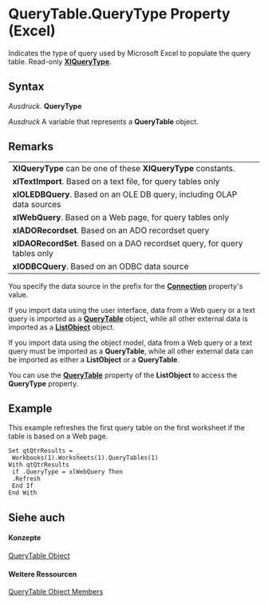 
# QueryTable.QueryType Property (Excel)

Indicates the type of query used by Microsoft Excel to populate the query table. Read-only  **[XlQueryType](8a0f70d4-5536-3125-cd75-d23212c91868.md)**.


## Syntax

 _Ausdruck_. **QueryType**

 _Ausdruck_ A variable that represents a **QueryTable** object.


## Remarks


||
|:-----|
|**XlQueryType** can be one of these **XlQueryType** constants.|
|**xlTextImport**. Based on a text file, for query tables only|
|**xlOLEDBQuery**. Based on an OLE DB query, including OLAP data sources|
|**xlWebQuery**. Based on a Web page, for query tables only|
|**xlADORecordset**. Based on an ADO recordset query|
|**xlDAORecordSet**. Based on a DAO recordset query, for query tables only|
|**xlODBCQuery**. Based on an ODBC data source|
You specify the data source in the prefix for the  **[Connection](a576c5d2-113c-cbd0-1ad2-aa46591944de.md)** property's value.

If you import data using the user interface, data from a Web query or a text query is imported as a  **[QueryTable](505b84ea-64b3-b4fe-741a-de6884eb69eb.md)** object, while all other external data is imported as a **[ListObject](46de6c4f-8ce0-0c7d-da59-6e52f5eab612.md)** object.

If you import data using the object model, data from a Web query or a text query must be imported as a  **QueryTable**, while all other external data can be imported as either a **ListObject** or a **QueryTable**.

You can use the  **[QueryTable](fe019d61-654a-9c87-0bf4-30590a1274ca.md)** property of the **ListObject** to access the **QueryType** property.


## Example

This example refreshes the first query table on the first worksheet if the table is based on a Web page.


```
Set qtQtrResults = _ 
 Workbooks(1).Worksheets(1).QueryTables(1) 
With qtQtrResults 
 if .QueryType = xlWebQuery Then 
 .Refresh 
 End If 
End With
```


## Siehe auch


#### Konzepte


[QueryTable Object](505b84ea-64b3-b4fe-741a-de6884eb69eb.md)
#### Weitere Ressourcen


[QueryTable Object Members](http://msdn.microsoft.com/library/9a61f024-c1dc-c11b-942f-ff2a6617bdc4%28Office.15%29.aspx)